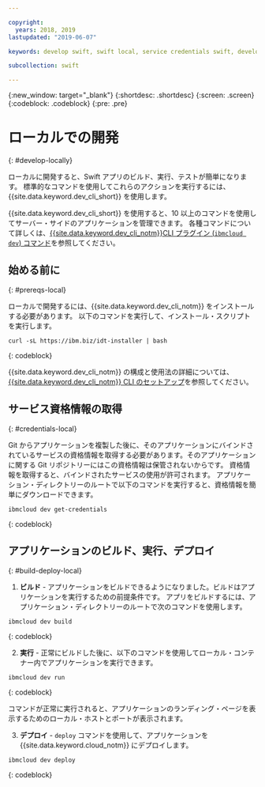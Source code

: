 ```yaml
---

copyright:
  years: 2018, 2019
lastupdated: "2019-06-07"

keywords: develop swift, swift local, service credentials swift, developer tools swift, swift cli, ibmcloud build swift, ibmcloud swift

subcollection: swift

---
```


{:new_window: target="_blank"}
{:shortdesc: .shortdesc}
{:screen: .screen}
{:codeblock: .codeblock}
{:pre: .pre}

# ローカルでの開発
{: #develop-locally}

ローカルに開発すると、Swift アプリのビルド、実行、テストが簡単になります。 標準的なコマンドを使用してこれらのアクションを実行するには、{{site.data.keyword.dev_cli_short}} を使用します。 

{{site.data.keyword.dev_cli_short}} を使用すると、10 以上のコマンドを使用してサーバー・サイドのアプリケーションを管理できます。 各種コマンドについて詳しくは、[{{site.data.keyword.dev_cli_notm}}CLI プラグイン (`ibmcloud dev`) コマンド](/docs/cli/idt?topic=cloud-cli-idt-cli)を参照してください。

## 始める前に
{: #prereqs-local}

ローカルで開発するには、{{site.data.keyword.dev_cli_notm}} をインストールする必要があります。 以下のコマンドを実行して、インストール・スクリプトを実行します。
```
curl -sL https://ibm.biz/idt-installer | bash
```
{: codeblock}

{{site.data.keyword.dev_cli_notm}} の構成と使用法の詳細については、[{{site.data.keyword.dev_cli_notm}} CLI のセットアップ](/docs/cli?topic=cloud-cli-getting-started)を参照してください。

## サービス資格情報の取得
{: #credentials-local}

Git からアプリケーションを複製した後に、そのアプリケーションにバインドされているサービスの資格情報を取得する必要があります。そのアプリケーションに関する Git リポジトリーにはこの資格情報は保管されないからです。 資格情報を取得すると、バインドされたサービスの使用が許可されます。 アプリケーション・ディレクトリーのルートで以下のコマンドを実行すると、資格情報を簡単にダウンロードできます。
```
ibmcloud dev get-credentials
```
{: codeblock}

## アプリケーションのビルド、実行、デプロイ
{: #build-deploy-local}

1. **ビルド** - アプリケーションをビルドできるようになりました。ビルドはアプリケーションを実行するための前提条件です。
  アプリをビルドするには、アプリケーション・ディレクトリーのルートで次のコマンドを使用します。
  ```
  ibmcloud dev build
  ```
  {: codeblock}

2. **実行** - 正常にビルドした後に、以下のコマンドを使用してローカル・コンテナー内でアプリケーションを実行できます。
  ```
  ibmcloud dev run
  ```
  {: codeblock}

  コマンドが正常に実行されると、アプリケーションのランディング・ページを表示するためのローカル・ホストとポートが表示されます。

3. **デプロイ** -  `deploy` コマンドを使用して、アプリケーションを {{site.data.keyword.cloud_notm}} にデプロイします。
  ```
  ibmcloud dev deploy
  ```
  {: codeblock}
